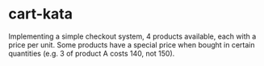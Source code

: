 # cart-kata
Implementing a simple checkout system, 4 products available, each with a price per unit. Some products have a special price when bought in certain quantities (e.g. 3 of product A costs 140, not 150).
